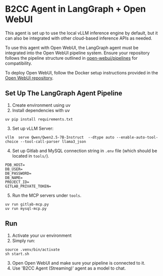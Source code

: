 # B2CC Agent in LangGraph + Open WebUI

This agent is set up to use the local vLLM inference engine by default, but it can also be integrated with other cloud-based inference APIs as needed.

To use this agent with Open WebUI, the LangGraph agent must be integrated into the Open WebUI pipeline system. Ensure your repository follows the pipeline structure outlined in [open-webui/pipelines](http://github.com/open-webui/pipelines) for compatibility.

To deploy Open WebUI, follow the Docker setup instructions provided in the [Open WebUI repository](https://github.com/open-webui/open-webui).


## Set Up The LangGraph Agent Pipeline
1. Create environment using uv
2. Install dependencies with uv
```shell
uv pip install requirements.txt
```
3. Set up vLLM Server:
```shell
vllm  serve Qwen/Qwen2.5-7B-Instruct  --dtype auto --enable-auto-tool-choice --tool-call-parser llama3_json
```
4. Set up Gitlab and MySQL connection string in `.env` file (which should be located in `tools/`). 
```shell
PDB_HOST=
DB_USER=
DB_PASSWORD=
DB_NAME=
PROJECT_ID=
GITLAB_PRIVATE_TOKEN=
```
5. Run the MCP servers under `tools`.

```shell
uv run gitlab-mcp.py
uv run mysql-mcp.py
```

## Run
1. Activate your uv environment
2. Simply run:
```shell
source .venv/bin/activate
sh start.sh
```
3. Open Open WebUI and make sure your pipeline is connected to it.
4. Use 'B2CC Agent (Streaming)' agent as a model to chat.

